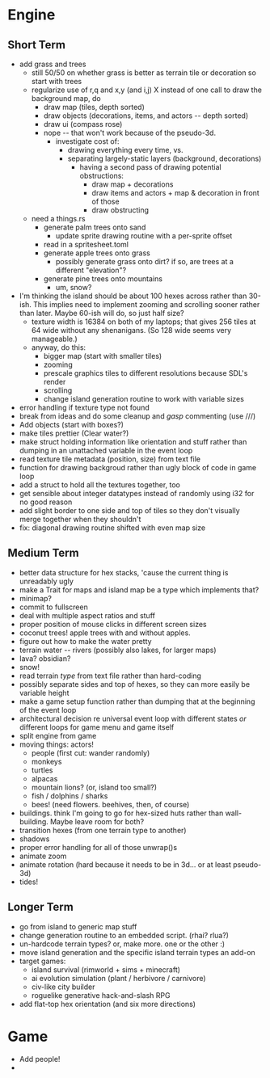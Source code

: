 Engine
======

Short Term
----------

- add grass and trees
  - still 50/50 on whether grass is better as terrain tile or decoration
   so start with trees
  - regularize use of r,q and x,y (and i,j)
    X instead of one call to draw the background map, do
      - draw map (tiles, depth sorted)
      - draw objects (decorations, items, and actors -- depth sorted)
      - draw ui (compass rose)
    - nope -- that won't work because of the pseudo-3d.
      - investigate cost of:
          - drawing everything every time, vs.
          -  separating largely-static layers (background, decorations) 
             + having a second pass of drawing potential obstructions:
               - draw map + decorations
               - draw items and actors + map & decoration in front of those
               - draw obstructing 
  - need a things.rs
    - generate palm trees onto sand 
      - update sprite drawing routine with a per-sprite offset
    - read in a spritesheet.toml
    - generate apple trees onto grass
      - possibly generate grass onto dirt? if so, are trees at a different
        "elevation"?
    - generate pine trees onto mountains
      - um, snow?
- I'm thinking the island should be about 100 hexes across rather than
  30-ish. This implies need to implement zooming and scrolling sooner
  rather than later. Maybe 60-ish will do, so just half size?
  - texture width is 16384 on both of my laptops; that gives 256 tiles at 64
    wide without any shenanigans. (So 128 wide seems very manageable.)
  - anyway, do this:
    - bigger map (start with smaller tiles)
    - zooming
     - prescale graphics tiles to different resolutions because SDL's
       render 
    - scrolling
    - change island generation routine to work with variable sizes
- error handling if texture type not found
- break from ideas and do some cleanup and *gasp* commenting (use ///)
- Add objects (start with boxes?)
- make tiles prettier (Clear water?)
- make struct holding information like orientation and stuff
  rather than dumping in an unattached variable in the event
  loop
- read texture tile metadata (position, size) from text file
- function for drawing backgroud rather than ugly block of code
  in game loop
- add a struct to hold all the textures together, too
- get sensible about integer datatypes instead of randomly using i32 for no
    good reason
- add slight border to one side and top of tiles so they don't visually
    merge together when they shouldn't
- fix: diagonal drawing routine shifted with even map size


Medium Term
-----------
- better data structure for hex stacks, 'cause the current thing is
   unreadably ugly
- make a Trait for maps and island map be a type which implements that?
- minimap?
- commit to fullscreen
 - deal with multiple aspect ratios and stuff
 - proper position of mouse clicks in different screen sizes
- coconut trees! apple trees with and without apples.
- figure out how to make the water pretty
- terrain water -- rivers (possibly also lakes, for larger maps)
- lava? obsidian?
- snow!
- read terrain _type_ from text file rather than hard-coding
- possibly separate sides and top of hexes, so they can more easily be
  variable height
- make a game setup function rather than dumping that at the beginning
    of the event loop
- architectural decision re universal event loop with different states
  _or_ different loops for game menu and game itself
- split engine from game
- moving things: actors!
  - people (first cut: wander randomly)
  - monkeys
  - turtles 
  - alpacas 
  - mountain lions? (or, island too small?)
  - fish / dolphins / sharks
  - bees! (need flowers. beehives, then, of course)
- buildings. think I'm going to go for hex-sized huts rather than
   wall-building. Maybe leave room for both?
- transition hexes (from one terrain type to another)
- shadows
- proper error handling for all of those unwrap()s
- animate zoom
- animate rotation (hard because it needs to be in 3d... or at least
   pseudo-3d)
- tides!

Longer Term
-----------

- go from island to generic map stuff
- change generation routine to an embedded script. (rhai? rlua?)
- un-hardcode terrain types? or, make more. one or the other :)
- move island generation and the specific island terrain types
   an add-on
- target games:
  - island survival (rimworld + sims + minecraft)
  - ai evolution simulation (plant / herbivore / carnivore)
  - civ-like city builder
  - roguelike generative hack-and-slash RPG
- add flat-top hex orientation (and six more directions)

Game
====

- Add people!
- 
